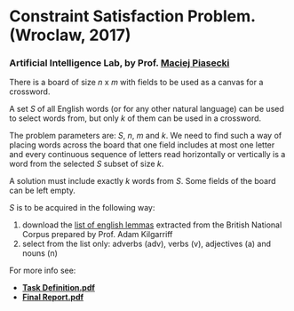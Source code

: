 # Constraint Satisfaction Problem. (Wroclaw, 2017)

### Artificial Intelligence Lab, by Prof. [Maciej Piasecki](https://www.linkedin.com/in/maciej-piasecki-020b657/)

There is a board of size *n* x *m* with fields to be used as a canvas for a crossword.

A set *S* of all English words (or for any other natural language) can be used to select words from, but only *k* of them can be used in a crossword.

The problem parameters are: *S*, *n*, *m* and *k*. We need to find such a way of placing words across the board that one field includes at most one letter and every continuous sequence of letters read horizontally or vertically is a word from the selected *S* subset of size *k*.

A solution must include exactly *k* words from *S*. Some fields of the board can be left empty.

*S* is to be acquired in the following way:
1. download the [list of english lemmas](https://www.kilgarriff.co.uk/bnc-readme.html) extracted from the British National Corpus prepared by Prof. Adam Kilgarriff
2. select from the list only: adverbs (adv), verbs (v), adjectives (a) and nouns (n)

For more info see:

+ [**Task Definition.pdf**](https://github.com/misrraimsp/crossword/blob/master/Task%20Definition.pdf)
+ [**Final Report.pdf**](https://github.com/misrraimsp/crossword/blob/master/Final%20Report.pdf)
